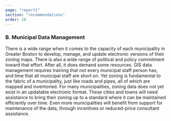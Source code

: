 ```yaml
---
page: "report1"
section: "recommendations"
order: 18
---
```

<h3 class="report-section__subtitle">B. Municipal Data Management</h3>

There is a wide range when it comes to the capacity of each municipality in Greater Boston to develop, manage, and update electronic versions of their zoning maps. There is also a wide range of political and policy commitment toward that effort. After all, it does demand some resources. GIS data management requires training that not every municipal staff person has, and time that all municipal staff are short on. Yet zoning is fundamental to the fabric of a municipality, just like roads and pipes, all of which are mapped and inventoried. For many municipalities, zoning data does not yet exist in an updatable electronic format. These cities and towns will need assistance to bring their zoning up to a standard where it can be maintained efficiently over time. Even more municipalities will benefit from support for maintenance of the data, through incentives or reduced-price consultant assistance.